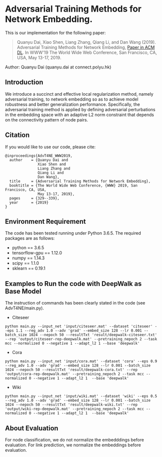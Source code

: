 
# Adversarial Training Methods for Network Embedding.

This is our implementation for the following paper:

>Quanyu Dai, Xiao Shen, Liang Zhang, Qiang Li, and Dan Wang (2019). Adversarial Training Methods for Network Embedding, [Paper in ACM DL](https://dl.acm.org/citation.cfm?id=3313445). In WWW'19 The World Wide Web Conference, San Francisco, CA, USA, May 13-17, 2019.

Author: Quanyu Dai (quanyu.dai at connect.polyu.hk)

## Introduction
We introduce a succinct and effective local regularization method, namely adversarial training, to network embedding so as to achieve model robustness and better generalization performance. Specifically, the adversarial training method is applied by defining adversarial perturbations in the embedding space with an adaptive L2 norm constraint that depends on the connectivity pattern of node pairs.

## Citation 
If you would like to use our code, please cite:
```
@inproceedings{AdvT4NE_WWW2019,
  author    = {Quanyu Dai and
               Xiao Shen and
               Liang Zhang and
               Qiang Li and
               Dan Wang},
  title     = {Adversarial Training Methods for Network Embedding},
  booktitle = {The World Wide Web Conference, {WWW} 2019, San Francisco, CA, USA,
               May 13-17, 2019},
  pages     = {329--339},
  year      = {2019}
}
```

## Environment Requirement
The code has been tested running under Python 3.6.5. The required packages are as follows:
* python == 3.6.5
* tensorflow-gpu == 1.12.0 
* numpy == 1.14.3
* scipy == 1.1.0
* sklearn == 0.19.1

## Examples to Run the code with DeepWalk as Base Model
The instruction of commands has been clearly stated in the code (see AdvT4NE/main.py).
* Citeseer
```
python main.py --input_net 'input/citeseer.mat' --dataset 'citeseer' --eps 1.1 --reg_adv 1.0 --adv 'grad' --embed_size 128 --lr 0.001 --batch_size 1024 --nepoch 50 --resultTxt 'result/deepwalk-citeseer.txt' --rep 'output/citeseer-rep-deepwalk.mat' --pretraining_nepoch 2 --task mcc --normalized 0 --negative 1 --adapt_l2 1 --base 'deepwalk'
```

* Cora
```
python main.py --input_net 'input/cora.mat' --dataset 'cora' --eps 0.9 --reg_adv 1.0 --adv 'grad' --embed_size 128 --lr 0.001 --batch_size 1024 --nepoch 50 --resultTxt 'result/deepwalk-cora.txt' --rep 'output/cora-rep-deepwalk.mat' --pretraining_nepoch 2 --task mcc --normalized 0 --negative 1 --adapt_l2 1  --base 'deepwalk'
```

* Wiki
```
python main.py --input_net 'input/wiki.mat' --dataset 'wiki' --eps 0.5 --reg_adv 1.0 --adv 'grad' --embed_size 128 --lr 0.001 --batch_size 1024 --nepoch 50 --resultTxt 'result/deepwalk-wiki.txt' --rep 'output/wiki-rep-deepwalk.mat' --pretraining_nepoch 2 --task mcc --normalized 0 --negative 1 --adapt_l2 1  --base 'deepwalk'
```

## About Evaluation
For node classification, we do not normalize the embedddings before evaluation.
For link prediction, we normalize the embeddings before evaluation.
